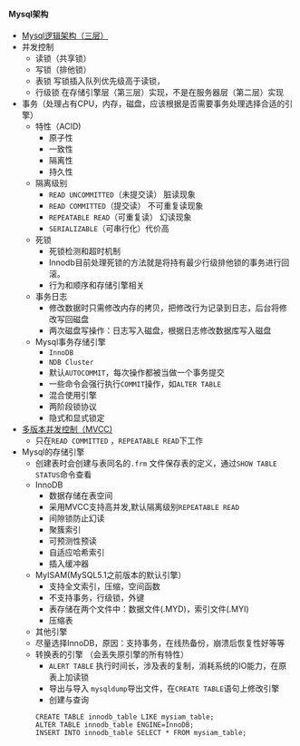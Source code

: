 #### Mysql架构
- [Mysql逻辑架构（三层）](http://www.cnblogs.com/baochuan/archive/2012/03/15/2397536.html)
- 并发控制
  - 读锁（共享锁）
  - 写锁（排他锁）
  - 表锁 写锁插入队列优先级高于读锁，
  - 行级锁 在存储引擎层（第三层）实现，不是在服务器层（第二层）实现
- 事务（处理占有CPU，内存，磁盘，应该根据是否需要事务处理选择合适的引擎）
  - 特性（ACID)
    - 原子性
    - 一致性
    - 隔离性
    - 持久性
  - 隔离级别
    - `READ UNCOMMITTED`（未提交读） 脏读现象
    - `READ COMMITTED`（提交读） 不可重复读现象
    - `REPEATABLE READ`（可重复读） 幻读现象
    - `SERIALIZABLE`（可串行化）代价高
  - 死锁
    - 死锁检测和超时机制
    - Innodb目前处理死锁的方法就是将持有最少行级排他锁的事务进行回滚。
    - 行为和顺序和存储引擎相关
  - 事务日志
    - 修改数据时只需修改内存的拷贝，把修改行为记录到日志，后台将修改写回磁盘
    - 两次磁盘写操作：日志写入磁盘，根据日志修改数据库写入磁盘
  - Mysql事务存储引擎
    - `InnoDB`
    - `NDB Cluster`
    - 默认`AUTOCOMMIT`，每次操作都被当做一个事务提交
    - 一些命令会强行执行`COMMIT`操作，如`ALTER TABLE`
    - 混合使用引擎
    - 两阶段锁协议
    - 隐式和显式锁定
- [多版本并发控制（MVCC)](https://www.cnblogs.com/chenpingzhao/p/5065316.html)
  - 只在`READ COMMITTED` ，`REPEATABLE READ`下工作
- Mysql的存储引擎
  - 创建表时会创建与表同名的`.frm` 文件保存表的定义，通过`SHOW TABLE STATUS`命令查看
  - InnoDB
    - 数据存储在表空间 
    - 采用MVCC支持高并发,默认隔离级别`REPEATABLE READ`
    - 间隙锁防止幻读
    - 聚簇索引
    - 可预测性预读
    - 自适应哈希索引
    - 插入缓冲器
  - MyISAM(MySQL5.1之前版本的默认引擎）
    - 支持全文索引，压缩，空间函数
    - 不支持事务，行级锁，外键
    - 表存储在两个文件中：数据文件(.MYD)，索引文件(.MYI)
    - 压缩表
  - 其他引擎
  - 尽量选择InnoDB，原因：支持事务，在线热备份，崩溃后恢复性好等等
  - 转换表的引擎 （会丢失原引擎的所有特性）
    - `ALERT TABLE` 执行时间长，涉及表的复制，消耗系统的IO能力，在原表上加读锁
    - 导出与导入 `mysqldump`导出文件，在`CREATE TABLE`语句上修改引擎
    - 创建与查询
    ```
    CREATE TABLE innodb_table LIKE mysiam_table;
    ALTER TABLE innodb_table ENGINE=InnoDB;
    INSERT INTO innodb_table SELECT * FROM mysiam_table;
    ```
		
